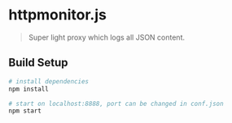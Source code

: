 # httpmonitor.js
> Super light proxy which logs all JSON content.

## Build Setup

``` bash
# install dependencies
npm install

# start on localhost:8888, port can be changed in conf.json
npm start
